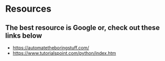 # Resources
## The best resource is Google or, check out these links below 
- https://automatetheboringstuff.com/
- https://www.tutorialspoint.com/python/index.htm
